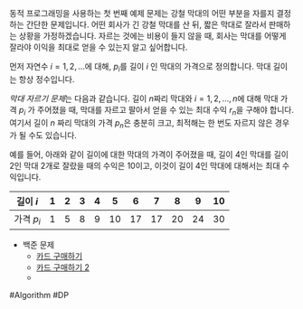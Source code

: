 동적 프로그래밍을 사용하는 첫 번째 예제 문제는 강철 막대의 어떤 부분을 자를지 결정하는 간단한 문제입니다. 어떤 회사가 긴 강철 막대를 산 뒤, 짧은 막대로 잘라서 판매하는 상황을 가정하겠습니다. 자르는 것에는 비용이 들지 않을 때, 회사는 막대를 어떻게 잘라야 이익을 최대로 얻을 수 있는지 알고 싶어합니다.

먼저 자연수 $i = 1, 2, \dots$에 대해, $p_i$를 길이 $i$ 인 막대의 가격으로 정의합니다. 막대 길이는 항상 정수입니다.

*막대 자르기 문제*는 다음과 같습니다. 길이 $n$짜리 막대와 $i = 1, 2, \dots, n$에 대해 막대 가격 $p_i$ 가 주어졌을 때, 막대를 자르고 팔아서 얻을 수 있는 최대 수익 $r_n$을 구해야 합니다. 여기서 길이 $n$ 짜리 막대의 가격 $p_n$은 충분히 크고, 최적해는 한 번도 자르지 않은 경우가 될 수도 있습니다.

예를 들어, 아래와 같이 길이에 대한 막대의 가격이 주어졌을 때, 길이 $4$인 막대를 길이 $2$인 막대 2개로 잘랐을 때의 수익은 $10$이고, 이것이 길이 $4$인 막대에 대해서는 최대 수익입니다.

| 길이 $i$   | 1   | 2   | 3   | 4   | 5   | 6   | 7   | 8   | 9   | 10  |
| -------- | --- | --- | --- | --- | --- | --- | --- | --- | --- | --- |
| 가격 $p_i$ | 1   | 5   | 8   | 9   | 10  | 17  | 17  | 20  | 24  | 30  |



- 백준 문제
	- [카드 구매하기](https://www.acmicpc.net/problem/11052)
	- [카드 구매하기 2](https://www.acmicpc.net/problem/16194)
	- 

#Algorithm #DP 